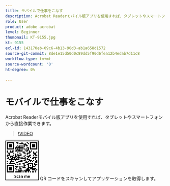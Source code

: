 ```yaml
---
title: モバイルで仕事をこなす
description: Acrobat Readerモバイル版アプリを使用すれば、タブレットやスマートフォンから直接作業できます
role: User
product: adobe acrobat
level: Beginner
thumbnail: KT-9155.jpg
kt: 9155
exl-id: 143170eb-09c6-4b13-90d3-ab1a658d1572
source-git-commit: 8de1e15d50d0c89dd5f90d6fea12b4edab7d11c8
workflow-type: tm+mt
source-wordcount: '0'
ht-degree: 0%

---
```


# モバイルで仕事をこなす

Acrobat Readerモバイル版アプリを使用すれば、タブレットやスマートフォンから直接作業できます。

>[!VIDEO](https://video.tv.adobe.com/v/337972?hidetitle=true)

![QR コード](../assets/Acrobatqrcode.jpg)      QR コードをスキャンしてアプリケーションを取得します。
